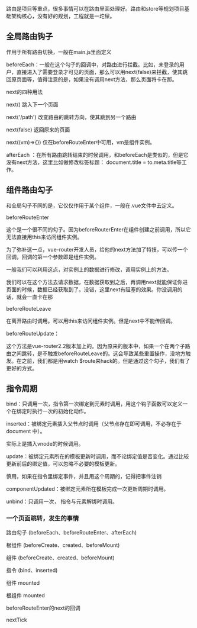 路由是项目等重点，很多事情可以在路由里面处理好。路由和store等规划项目基础架构核心，没有好的规划，工程就是一坨屎。

## 全局路由钩子
作用于所有路由切换，一般在main.js里面定义

beforeEach：一般在这个勾子的回调中，对路由进行拦截。比如，未登录的用户，直接进入了需要登录才可见的页面，那么可以用next(false)来拦截，使其跳回原页面等，值得注意的是，如果没有调用next方法，那么页面将卡在那。

next的四种用法

next() 跳入下一个页面

next('/path') 改变路由的跳转方向，使其跳到另一个路由

next(false)  返回原来的页面

next((vm)=>{})  仅在beforeRouteEnter中可用，vm是组件实例。

afterEach ：在所有路由跳转结束的时候调用，和beforeEach是类似的，但是它没有next方法，这里比如做修改标签标题： document.title = to.meta.title等工作。

## 组件路由勾子
和全局勾子不同的是，它仅仅作用于某个组件，一般在.vue文件中去定义。

beforeRouteEnter

这个是一个很不同的勾子。因为beforeRouterEnter在组件创建之前调用，所以它无法直接用this来访问组件实例。

为了弥补这一点，vue-router开发人员，给他的next方法加了特技，可以传一个回调，回调的第一个参数即是组件实例。

一般我们可以利用这点，对实例上的数据进行修改，调用实例上的方法。

我们可以在这个方法去请求数据，在数据获取到之后，再调用next就能保证你进页面的时候，数据已经获取到了。没错，这里next有阻塞的效果。你没调用的话，就会一直卡在那

beforeRouteLeave

在离开路由时调用。可以用this来访问组件实例。但是next中不能传回调。

beforeRouteUpdate：

这个方法是vue-router2.2版本加上的。因为原来的版本中，如果一个在两个子路由之间跳转，是不触发beforeRouteLeave的。这会导致某些重置操作，没地方触发。在之前，我们都是用watch $route来hack的。但是通过这个勾子，我们有了更好的方式。

## 指令周期
bind：只调用一次，指令第一次绑定到元素时调用，用这个钩子函数可以定义一个在绑定时执行一次的初始化动作。

inserted：被绑定元素插入父节点时调用（父节点存在即可调用，不必存在于 document 中）。

实际上是插入vnode的时候调用。

update：被绑定元素所在的模板更新时调用，而不论绑定值是否变化。通过比较更新前后的绑定值，可以忽略不必要的模板更新。

慎用，如果在指令里绑定事件，并且用这个周期的，记得把事件注销

componentUpdated：被绑定元素所在模板完成一次更新周期时调用。

unbind：只调用一次， 指令与元素解绑时调用。

### 一个页面跳转，发生的事情

路由勾子 (beforeEach、beforeRouteEnter、afterEach)

根组件 (beforeCreate、created、beforeMount)

组件 (beforeCreate、created、beforeMount)

指令 (bind、inserted)

组件 mounted

根组件 mounted

beforeRouteEnter的next的回调

nextTick
